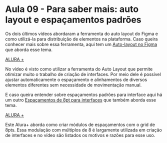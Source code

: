 # Aula 09 - Para saber mais: auto layout e espaçamentos padrões

Os dois últimos vídeos abordaram a ferramenta do auto layout do Figma e como utilizá-la para distribuição de elementos na plataforma. Caso queira conhecer mais sobre essa ferramenta, aqui tem um [Auto-layout no Figma](https://cursos.alura.com.br/extra/alura-mais/auto-layout-no-figma-c323) que aborda esse tema.

[ALURA +](https://www.notion.so/ALURA-73a607d5873948688fb683ab263e8e8c) 

No vídeo é visto como utilizar a ferramenta do Auto Layout que permite otimizar muito o trabalho de criação de interfaces. Por meio dele é possível ajustar automaticamente o espaçamento e alinhamentos de diversos elementos diferentes sem necessidade de movimentação manual.

 E caso queira entender sobre espaçamentos padrões para interface aqui há um outro [Espaçamentos de 8pt para interfaces](https://cursos.alura.com.br/extra/alura-mais/espacamentos-de-8pt-para-interfaces-c683) que também aborda esse tema.

[ALURA +](https://www.notion.so/ALURA-73a607d5873948688fb683ab263e8e8c) 

Este Alura+ aborda como criar módulos de espaçamentos com o grid de 8pts. Essa modulação com múltiplos de 8 é largamente utilizada em criação de interfaces e no vídeo são listados os motivos e razões para esse uso.
